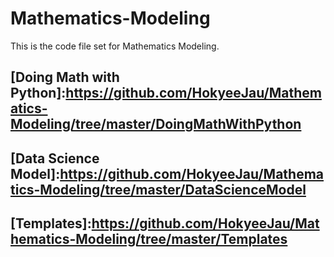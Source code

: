 # Mathematics-Modeling
This is the code file set for Mathematics Modeling.

## [Doing Math with Python]:https://github.com/HokyeeJau/Mathematics-Modeling/tree/master/DoingMathWithPython
[Working with Numbers]:https://github.com/HokyeeJau/Mathematics-Modeling/blob/master/DoingMathWithPython/Working%20with%20Numbers.ipynb
[Describing Data with Statistics]:https://github.com/HokyeeJau/Mathematics-Modeling/blob/master/DoingMathWithPython/Describing%20%20Data%20With%20Statistics.ipynb
[Visualize Data with Graphs]:https://github.com/HokyeeJau/Mathematics-Modeling/blob/master/DoingMathWithPython/Visualizing%20Data%20With%20Graphs.ipynb

## [Data Science Model]:https://github.com/HokyeeJau/Mathematics-Modeling/tree/master/DataScienceModel
[Linear Regression]:https://github.com/HokyeeJau/Mathematics-Modeling/blob/master/DataScienceModel/Linear%20Regression.ipynb
[Logit Regression]:https://github.com/HokyeeJau/Mathematics-Modeling/blob/master/DataScienceModel/Logit%20Regression.ipynb

## [Templates]:https://github.com/HokyeeJau/Mathematics-Modeling/tree/master/Templates
[Linear Programming]:https://github.com/HokyeeJau/Mathematics-Modeling/blob/master/Templates/B1-Chapter%201.%20Linear%20Programming.ipynb
